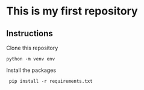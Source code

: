 # This is my first repository

## Instructions
Clone this repository

`python -m venv env`

Install the packages

` pip install -r requirements.txt`

